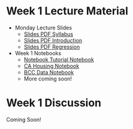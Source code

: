 # Week 1 Lecture Material
  - Monday Lecture Slides 
    - [Slides PDF Syllabus](https://drive.google.com/file/d/1Z1YAuV2wc8WJWwqeefyKtFC56LdOwCSY/view?usp=sharing) 
    - [Slides PDF Introduction](https://drive.google.com/file/d/19pqHuwniVynCsjlvVNvaXG5mYo_dvq3F/view?usp=sharing)
    - [Slides PDF Regression](https://drive.google.com/file/d/1aC1OjxVgIUmKyj7jbHoldeh-7EO4Kgwy/view?usp=sharing)
  - Week 1 Notebooks
    - [Notebook Tutorial Notebook](https://colab.research.google.com/drive/1NGS-A5nUNNaTo2hq-mfcIty_BHXZkbPJ?usp=sharing)
    - [CA Housing Notebook](https://colab.research.google.com/drive/1jgNKGCGIkKaBXAAfRxOAhNSO4b4B7Bo2?usp=sharing)
    - [BCC Data Notebook](https://colab.research.google.com/drive/1ksEGL7SJ_wutCIyPYx7Loe5EPdOij6dJ?usp=sharing)
    - More coming soon!
# Week 1 Discussion
Coming Soon!
